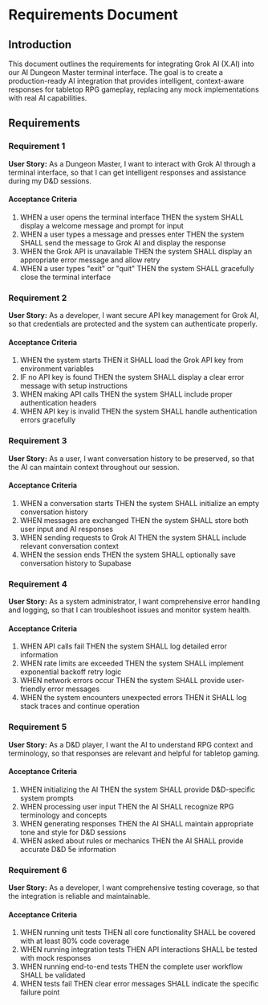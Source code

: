# Requirements Document

## Introduction

This document outlines the requirements for integrating Grok AI (X.AI) into our AI Dungeon Master terminal interface. The goal is to create a production-ready AI integration that provides intelligent, context-aware responses for tabletop RPG gameplay, replacing any mock implementations with real AI capabilities.

## Requirements

### Requirement 1

**User Story:** As a Dungeon Master, I want to interact with Grok AI through a terminal interface, so that I can get intelligent responses and assistance during my D&D sessions.

#### Acceptance Criteria

1. WHEN a user opens the terminal interface THEN the system SHALL display a welcome message and prompt for input
2. WHEN a user types a message and presses enter THEN the system SHALL send the message to Grok AI and display the response
3. WHEN the Grok API is unavailable THEN the system SHALL display an appropriate error message and allow retry
4. WHEN a user types "exit" or "quit" THEN the system SHALL gracefully close the terminal interface

### Requirement 2

**User Story:** As a developer, I want secure API key management for Grok AI, so that credentials are protected and the system can authenticate properly.

#### Acceptance Criteria

1. WHEN the system starts THEN it SHALL load the Grok API key from environment variables
2. IF no API key is found THEN the system SHALL display a clear error message with setup instructions
3. WHEN making API calls THEN the system SHALL include proper authentication headers
4. WHEN API key is invalid THEN the system SHALL handle authentication errors gracefully

### Requirement 3

**User Story:** As a user, I want conversation history to be preserved, so that the AI can maintain context throughout our session.

#### Acceptance Criteria

1. WHEN a conversation starts THEN the system SHALL initialize an empty conversation history
2. WHEN messages are exchanged THEN the system SHALL store both user input and AI responses
3. WHEN sending requests to Grok AI THEN the system SHALL include relevant conversation context
4. WHEN the session ends THEN the system SHALL optionally save conversation history to Supabase

### Requirement 4

**User Story:** As a system administrator, I want comprehensive error handling and logging, so that I can troubleshoot issues and monitor system health.

#### Acceptance Criteria

1. WHEN API calls fail THEN the system SHALL log detailed error information
2. WHEN rate limits are exceeded THEN the system SHALL implement exponential backoff retry logic
3. WHEN network errors occur THEN the system SHALL provide user-friendly error messages
4. WHEN the system encounters unexpected errors THEN it SHALL log stack traces and continue operation

### Requirement 5

**User Story:** As a D&D player, I want the AI to understand RPG context and terminology, so that responses are relevant and helpful for tabletop gaming.

#### Acceptance Criteria

1. WHEN initializing the AI THEN the system SHALL provide D&D-specific system prompts
2. WHEN processing user input THEN the AI SHALL recognize RPG terminology and concepts
3. WHEN generating responses THEN the AI SHALL maintain appropriate tone and style for D&D sessions
4. WHEN asked about rules or mechanics THEN the AI SHALL provide accurate D&D 5e information

### Requirement 6

**User Story:** As a developer, I want comprehensive testing coverage, so that the integration is reliable and maintainable.

#### Acceptance Criteria

1. WHEN running unit tests THEN all core functionality SHALL be covered with at least 80% code coverage
2. WHEN running integration tests THEN API interactions SHALL be tested with mock responses
3. WHEN running end-to-end tests THEN the complete user workflow SHALL be validated
4. WHEN tests fail THEN clear error messages SHALL indicate the specific failure point